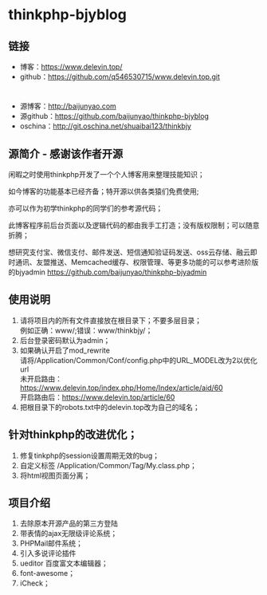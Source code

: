 # thinkphp-bjyblog

## 链接
- 博客：https://www.delevin.top/  
- github：https://github.com/q546530715/www.delevin.top.git   
#
- 源博客：http://baijunyao.com   
- 源github：https://github.com/baijunyao/thinkphp-bjyblog   
- oschina：http://git.oschina.net/shuaibai123/thinkbjy   

## 源简介 - 感谢该作者开源
闲暇之时使用thinkphp开发了一个个人博客用来整理技能知识；  

如今博客的功能基本已经齐备；特开源以供各类猿们免费使用;  

亦可以作为初学thinkphp的同学们的参考源代码；  

此博客程序前后台页面以及逻辑代码的都由我手工打造；没有版权限制；可以随意折腾；

想研究支付宝、微信支付、邮件发送、短信通知验证码发送、oss云存储、融云即时通讯、友盟推送、Memcached缓存、权限管理、等更多功能的可以参考进阶版的bjyadmin https://github.com/baijunyao/thinkphp-bjyadmin  


## 使用说明
1. 请将项目内的所有文件直接放在根目录下；不要多层目录；  
例如正确：www/;错误：www/thinkbjy/；
2. 后台登录密码默认为admin；
3. 如果确认开启了mod_rewrite  
请将/Application/Common/Conf/config.php中的URL_MODEL改为2以优化url  
未开启路由：https://www.delevin.top/index.php/Home/Index/article/aid/60  
开启路由后：https://www.delevin.top/article/60
4. 把根目录下的robots.txt中的delevin.top改为自己的域名；

## 针对thinkphp的改进优化；
1. 修复tinkphp的session设置周期无效的bug；
2. 自定义标签 /Application/Common/Tag/My.class.php；
3. 将html视图页面分离；

## 项目介绍
1. 去除原本开源产品的第三方登陆
2. 带表情的ajax无限级评论系统；
3. PHPMail邮件系统；
4. 引入多说评论插件
5. ueditor 百度富文本编辑器；
7. font-awesome；
8. iCheck；

